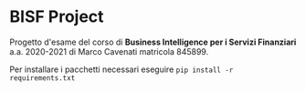 # BISF Project
Progetto d'esame del corso di **Business Intelligence per i Servizi Finanziari** a.a. 2020-2021 di Marco Cavenati matricola 845899.

Per installare i pacchetti necessari eseguire
`pip install -r requirements.txt`
